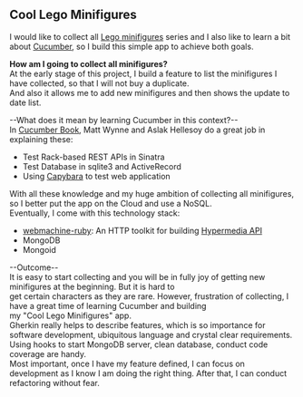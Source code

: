 ## Cool Lego Minifigures

I would like to collect all [Lego minifigures](http://minifigures.lego.com/en-gb/default.aspx) series and I also like to learn a bit about
[Cucumber](http://cukes.info), so I build this simple app to achieve both goals. 

__How am I going to collect all minifigures?__  
At the early stage of this project, I build a feature to list the minifigures I have collected, so that I will not buy a duplicate.  
And also it allows me to add new minifigures and then shows the update to date list. 

--What does it mean by learning Cucumber in this context?--  
In [Cucumber Book](http://pragprog.com/book/hwcuc/the-cucumber-book), Matt Wynne and Aslak Hellesoy do a great job in explaining these:  
*  Test Rack-based REST APIs in Sinatra  
*  Test Database in sqlite3 and ActiveRecord  
*  Using [Capybara](https://github.com/jnicklas/capybara) to test web application 

With all these knowledge and my huge ambition of collecting all minifigures, so I better put the app on the Cloud and use a NoSQL.   
Eventually, I come with this technology stack:   
*  [webmachine-ruby](https://github.com/seancribbs/webmachine-ruby): An HTTP toolkit for building [Hypermedia API](http://www.designinghypermediaapis.com)  
*  MongoDB  
*  Mongoid  

--Outcome--  
It is easy to start collecting and you will be in fully joy of getting new minifigures at the beginning. But it is hard to   
get certain characters as they are rare. However, frustration of collecting, I have a great time of learning Cucumber and building  
my "Cool Lego Minifigures" app.   
Gherkin really helps to describe features, which is so importance for software development, ubiquitous language and crystal clear requirements.   
Using hooks to start MongoDB server, clean database, conduct code coverage are handy.   
Most important, once I have my feature defined, I can focus on development as I know I am doing the right thing. After that, I can conduct refactoring without fear.    

